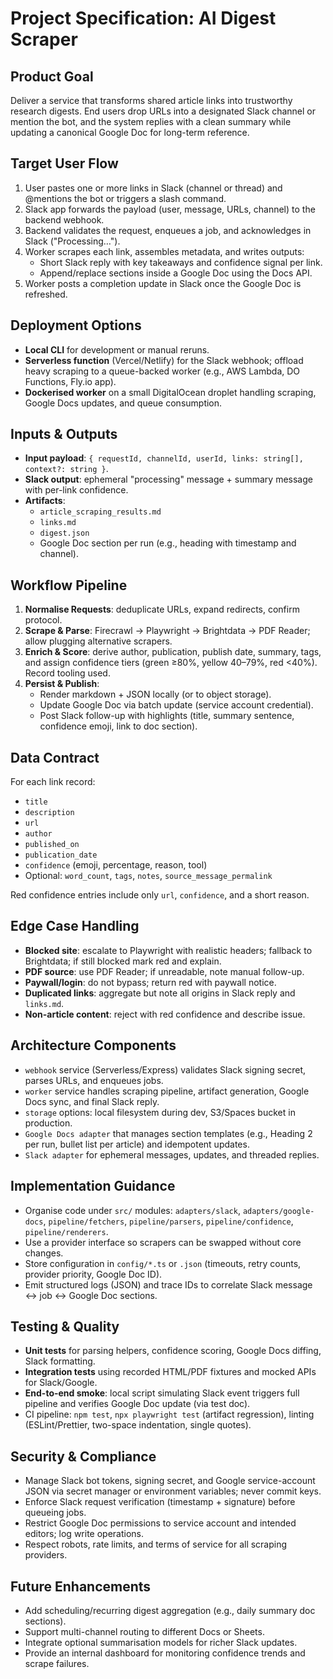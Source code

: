 # Project Specification: AI Digest Scraper

## Product Goal
Deliver a service that transforms shared article links into trustworthy research digests. End users drop URLs into a designated Slack channel or mention the bot, and the system replies with a clean summary while updating a canonical Google Doc for long-term reference.

## Target User Flow
1. User pastes one or more links in Slack (channel or thread) and @mentions the bot or triggers a slash command.
2. Slack app forwards the payload (user, message, URLs, channel) to the backend webhook.
3. Backend validates the request, enqueues a job, and acknowledges in Slack ("Processing…").
4. Worker scrapes each link, assembles metadata, and writes outputs:
   - Short Slack reply with key takeaways and confidence signal per link.
   - Append/replace sections inside a Google Doc using the Docs API.
5. Worker posts a completion update in Slack once the Google Doc is refreshed.

## Deployment Options
- **Local CLI** for development or manual reruns.
- **Serverless function** (Vercel/Netlify) for the Slack webhook; offload heavy scraping to a queue-backed worker (e.g., AWS Lambda, DO Functions, Fly.io app).
- **Dockerised worker** on a small DigitalOcean droplet handling scraping, Google Docs updates, and queue consumption.

## Inputs & Outputs
- **Input payload**: `{ requestId, channelId, userId, links: string[], context?: string }`.
- **Slack output**: ephemeral "processing" message + summary message with per-link confidence.
- **Artifacts**:
  - `article_scraping_results.md`
  - `links.md`
  - `digest.json`
  - Google Doc section per run (e.g., heading with timestamp and channel).

## Workflow Pipeline
1. **Normalise Requests**: deduplicate URLs, expand redirects, confirm protocol.
2. **Scrape & Parse**: Firecrawl → Playwright → Brightdata → PDF Reader; allow plugging alternative scrapers.
3. **Enrich & Score**: derive author, publication, publish date, summary, tags, and assign confidence tiers (green ≥80%, yellow 40–79%, red <40%). Record tooling used.
4. **Persist & Publish**:
   - Render markdown + JSON locally (or to object storage).
   - Update Google Doc via batch update (service account credential).
   - Post Slack follow-up with highlights (title, summary sentence, confidence emoji, link to doc section).

## Data Contract
For each link record:
- `title`
- `description`
- `url`
- `author`
- `published_on`
- `publication_date`
- `confidence` (emoji, percentage, reason, tool)
- Optional: `word_count`, `tags`, `notes`, `source_message_permalink`

Red confidence entries include only `url`, `confidence`, and a short reason.

## Edge Case Handling
- **Blocked site**: escalate to Playwright with realistic headers; fallback to Brightdata; if still blocked mark red and explain.
- **PDF source**: use PDF Reader; if unreadable, note manual follow-up.
- **Paywall/login**: do not bypass; return red with paywall notice.
- **Duplicated links**: aggregate but note all origins in Slack reply and `links.md`.
- **Non-article content**: reject with red confidence and describe issue.

## Architecture Components
- `webhook` service (Serverless/Express) validates Slack signing secret, parses URLs, and enqueues jobs.
- `worker` service handles scraping pipeline, artifact generation, Google Docs sync, and final Slack reply.
- `storage` options: local filesystem during dev, S3/Spaces bucket in production.
- `Google Docs adapter` that manages section templates (e.g., Heading 2 per run, bullet list per article) and idempotent updates.
- `Slack adapter` for ephemeral messages, updates, and threaded replies.

## Implementation Guidance
- Organise code under `src/` modules: `adapters/slack`, `adapters/google-docs`, `pipeline/fetchers`, `pipeline/parsers`, `pipeline/confidence`, `pipeline/renderers`.
- Use a provider interface so scrapers can be swapped without core changes.
- Store configuration in `config/*.ts` or `.json` (timeouts, retry counts, provider priority, Google Doc ID).
- Emit structured logs (JSON) and trace IDs to correlate Slack message ↔ job ↔ Google Doc sections.

## Testing & Quality
- **Unit tests** for parsing helpers, confidence scoring, Google Docs diffing, Slack formatting.
- **Integration tests** using recorded HTML/PDF fixtures and mocked APIs for Slack/Google.
- **End-to-end smoke**: local script simulating Slack event triggers full pipeline and verifies Google Doc update (via test doc).
- CI pipeline: `npm test`, `npx playwright test` (artifact regression), linting (ESLint/Prettier, two-space indentation, single quotes).

## Security & Compliance
- Manage Slack bot tokens, signing secret, and Google service-account JSON via secret manager or environment variables; never commit keys.
- Enforce Slack request verification (timestamp + signature) before queueing jobs.
- Restrict Google Doc permissions to service account and intended editors; log write operations.
- Respect robots, rate limits, and terms of service for all scraping providers.

## Future Enhancements
- Add scheduling/recurring digest aggregation (e.g., daily summary doc sections).
- Support multi-channel routing to different Docs or Sheets.
- Integrate optional summarisation models for richer Slack updates.
- Provide an internal dashboard for monitoring confidence trends and scrape failures.
